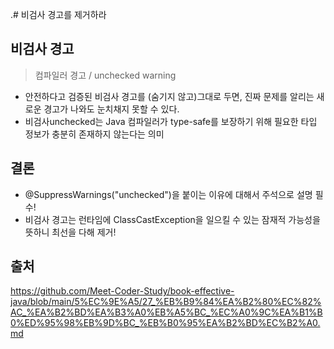 .# 비검사 경고를 제거하라
## 비검사 경고
>  컴파일러 경고 / unchecked warning

- 안전하다고 검증된 비검사 경고를 (숨기지 않고)그대로 두면, 진짜 문제를 알리는 새로운 경고가 나와도 눈치채지 못할 수 있다.
- 비검사unchecked는 Java 컴파일러가 type-safe를 보장하기 위해 필요한 타입 정보가 충분히 존재하지 않는다는 의미
## 결론
-  @SuppressWarnings("unchecked")을 붙이는 이유에 대해서 주석으로 설명 필수! 
- 비검사 경고는 런타임에 ClassCastException을 일으킬 수 있는 잠재적 가능성을 뜻하니 최선을 다해 제거! 
## 출처
https://github.com/Meet-Coder-Study/book-effective-java/blob/main/5%EC%9E%A5/27_%EB%B9%84%EA%B2%80%EC%82%AC_%EA%B2%BD%EA%B3%A0%EB%A5%BC_%EC%A0%9C%EA%B1%B0%ED%95%98%EB%9D%BC_%EB%B0%95%EA%B2%BD%EC%B2%A0.md